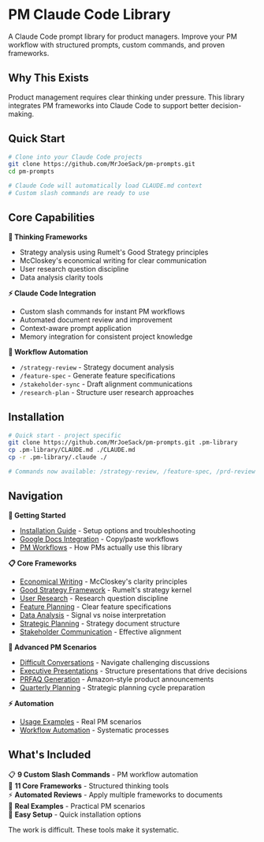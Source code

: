 # PM Claude Code Library

A Claude Code prompt library for product managers. Improve your PM workflow with structured prompts, custom commands, and proven frameworks.

## Why This Exists

Product management requires clear thinking under pressure. This library integrates PM frameworks into Claude Code to support better decision-making.

## Quick Start

```bash
# Clone into your Claude Code projects
git clone https://github.com/MrJoeSack/pm-prompts.git
cd pm-prompts

# Claude Code will automatically load CLAUDE.md context
# Custom slash commands are ready to use
```

## Core Capabilities

**🧠 Thinking Frameworks**
- Strategy analysis using Rumelt's Good Strategy principles
- McCloskey's economical writing for clear communication
- User research question discipline
- Data analysis clarity tools

**⚡ Claude Code Integration** 
- Custom slash commands for instant PM workflows
- Automated document review and improvement
- Context-aware prompt application
- Memory integration for consistent project knowledge

**🔄 Workflow Automation**
- `/strategy-review` - Strategy document analysis
- `/feature-spec` - Generate feature specifications  
- `/stakeholder-sync` - Draft alignment communications
- `/research-plan` - Structure user research approaches

## Installation

```bash
# Quick start - project specific
git clone https://github.com/MrJoeSack/pm-prompts.git .pm-library
cp .pm-library/CLAUDE.md ./CLAUDE.md
cp -r .pm-library/.claude ./

# Commands now available: /strategy-review, /feature-spec, /prd-review
```

## Navigation

**🚀 Getting Started**
- [Installation Guide](installation.md) - Setup options and troubleshooting
- [Google Docs Integration](google-docs-integration.md) - Copy/paste workflows
- [PM Workflows](pm-workflows.md) - How PMs actually use this library

**📋 Core Frameworks** 
- [Economical Writing](economical-writing.md) - McCloskey's clarity principles
- [Good Strategy Framework](good-strategy-framework.md) - Rumelt's strategy kernel
- [User Research](user-research.md) - Research question discipline
- [Feature Planning](feature-planning.md) - Clear feature specifications
- [Data Analysis](data-analysis.md) - Signal vs noise interpretation
- [Strategic Planning](strategic-planning.md) - Strategy document structure
- [Stakeholder Communication](stakeholder-communication.md) - Effective alignment

**💼 Advanced PM Scenarios**
- [Difficult Conversations](difficult-conversations.md) - Navigate challenging discussions
- [Executive Presentations](executive-presentations.md) - Structure presentations that drive decisions
- [PRFAQ Generation](prfaq-generation.md) - Amazon-style product announcements
- [Quarterly Planning](quarterly-planning.md) - Strategic planning cycle preparation

**⚡ Automation**
- [Usage Examples](usage-examples.md) - Real PM scenarios
- [Workflow Automation](workflow-automation.md) - Systematic processes

## What's Included

📋 **9 Custom Slash Commands** - PM workflow automation  
🧠 **11 Core Frameworks** - Structured thinking tools  
⚡ **Automated Reviews** - Apply multiple frameworks to documents  
📖 **Real Examples** - Practical PM scenarios  
🔧 **Easy Setup** - Quick installation options

The work is difficult. These tools make it systematic.